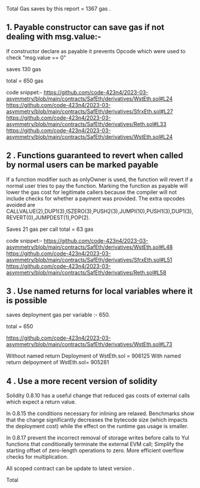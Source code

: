 
Total Gas saves by this report = 1367 gas .

## 1. Payable constructor can save gas if not dealing with msg.value:-
If constructor declare as payable it prevents Opcode which 
were used to check "msg.value == 0" 

saves 130 gas

total = 650 gas

code snippet:-
https://github.com/code-423n4/2023-03-asymmetry/blob/main/contracts/SafEth/derivatives/WstEth.sol#L24
https://github.com/code-423n4/2023-03-asymmetry/blob/main/contracts/SafEth/derivatives/SfrxEth.sol#L27
https://github.com/code-423n4/2023-03-asymmetry/blob/main/contracts/SafEth/derivatives/Reth.sol#L33
https://github.com/code-423n4/2023-03-asymmetry/blob/main/contracts/SafEth/derivatives/WstEth.sol#L24

## 2 . Functions guaranteed to revert when called by normal users can be marked payable

If a function modifier such as onlyOwner is used, the function will revert if a normal user tries to pay the function. Marking the function as payable will lower the gas cost for legitimate callers because the compiler will not include checks for whether a payment was provided. The extra opcodes avoided are CALLVALUE(2),DUP1(3),ISZERO(3),PUSH2(3),JUMPI(10),PUSH1(3),DUP1(3),REVERT(0),JUMPDEST(1),POP(2).

 Saves 21 gas per call
total = 63 gas

code snippet:-
https://github.com/code-423n4/2023-03-asymmetry/blob/main/contracts/SafEth/derivatives/WstEth.sol#L48
https://github.com/code-423n4/2023-03-asymmetry/blob/main/contracts/SafEth/derivatives/SfrxEth.sol#L51
https://github.com/code-423n4/2023-03-asymmetry/blob/main/contracts/SafEth/derivatives/Reth.sol#L58


## 3 . Use named returns for local variables where it is possible

saves deployment gas per variable :- 650.

total = 650 

https://github.com/code-423n4/2023-03-asymmetry/blob/main/contracts/SafEth/derivatives/WstEth.sol#L73

Without named return Deployment of WstEth.sol = 906125
With named return delpoyment of WstEth.sol= 905281



## 4 . Use a more recent version of solidity
Solidity 0.8.10 has a useful change that reduced gas costs of external calls which expect a return value.

In 0.8.15 the conditions necessary for inlining are relaxed. Benchmarks show that the change significantly decreases the bytecode size (which impacts the deployment cost) while the effect on the runtime gas usage is smaller.

In 0.8.17 prevent the incorrect removal of storage writes before calls to Yul functions that conditionally terminate the external EVM call; Simplify the starting offset of zero-length operations to zero. More efficient overflow checks for multiplication.

All scoped contract can be update to latest version .

Total 



